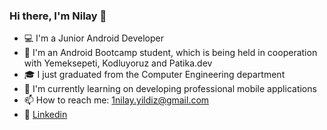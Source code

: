 ### Hi there, I'm Nilay 👋

- 💻 I'm a Junior Android Developer
- 📒 I'm an Android Bootcamp student, which is being held in cooperation with Yemeksepeti, Kodluyoruz and Patika.dev
- 🎓 I just graduated from the Computer Engineering department 
- 🌱 I'm currently learning on developing professional mobile applications
- 📫 How to reach me: 1nilay.yildiz@gmail.com 
- 💼 [Linkedin](https://www.linkedin.com/in/nilayyildizz/)

